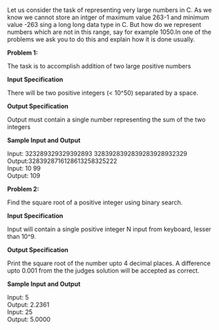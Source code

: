 Let us consider the task of representing very large numbers in C. As we know we cannot store an intger of maximum value 263-1 and minimum value -263 sing a long long data type in C. But how do we represent numbers which are not in this range, say for example 1050.In one of the problems we ask you to do this and explain how it is done usually.

**Problem 1:**

The task is to accomplish addition of two large positive numbers


**Input Specification**

There will be two positive integers (< 10^50) separated by a space.


**Output Specification**

Output must contain a single number representing the sum of the two integers


**Sample Input and Output**

Input: 323289329329392893 3283928392839283928932329  
Output:3283928716128613258325222  
Input: 10 99  
Output: 109  



**Problem 2:**

Find the square root of a positive integer using binary search.


**Input Specification**

Input will contain a single positive integer N input from keyboard, lesser than 10^9.


**Output Specification**

Print the square root of the number upto 4 decimal places. A difference upto 0.001 from the the judges solution will be accepted as correct.


**Sample Input and Output**

Input: 5  
Output: 2.2361  
Input: 25  
Output: 5.0000  